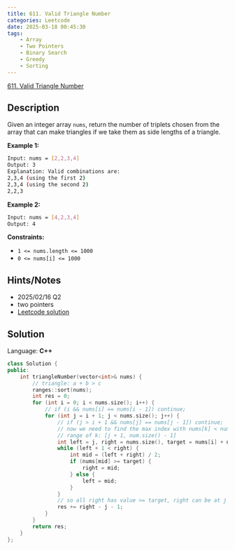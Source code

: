 ```yaml
---
title: 611. Valid Triangle Number
categories: Leetcode
date: 2025-03-18 00:45:30
tags:
    - Array
    - Two Pointers
    - Binary Search
    - Greedy
    - Sorting
---
```


[611. Valid Triangle Number](https://leetcode.com/problems/valid-triangle-number/description/?envType=company&envId=linkedin&favoriteSlug=linkedin-six-months)

## Description

Given an integer array `nums`, return the number of triplets chosen from the array that can make triangles if we take them as side lengths of a triangle.

**Example 1:**

```bash
Input: nums = [2,2,3,4]
Output: 3
Explanation: Valid combinations are:
2,3,4 (using the first 2)
2,3,4 (using the second 2)
2,2,3
```

**Example 2:**

```bash
Input: nums = [4,2,3,4]
Output: 4
```

**Constraints:**

- `1 <= nums.length <= 1000`
- `0 <= nums[i] <= 1000`

## Hints/Notes

- 2025/02/16 Q2
- two pointers
- [Leetcode solution](https://leetcode.com/problems/valid-triangle-number/editorial/?envType=company&envId=linkedin&favoriteSlug=linkedin-six-months)

## Solution

Language: **C++**

```C++
class Solution {
public:
    int triangleNumber(vector<int>& nums) {
        // triangle: a + b > c
        ranges::sort(nums);
        int res = 0;
        for (int i = 0; i < nums.size(); i++) {
            // if (i && nums[i] == nums[i - 1]) continue;
            for (int j = i + 1; j < nums.size(); j++) {
                // if (j > i + 1 && nums[j] == nums[j - 1]) continue;
                // now we need to find the max index with nums[k] < nums[i] + nums[j]
                // range of k: [j + 1, num.size() - 1]
                int left = j, right = nums.size(), target = nums[i] + nums[j];
                while (left + 1 < right) {
                    int mid = (left + right) / 2;
                    if (nums[mid] >= target) {
                        right = mid;
                    } else {
                        left = mid;
                    }
                }
                // so all right has value >= target, right can be at j + 1
                res += right - j - 1;
            }
        }
        return res;
    }
};
```
